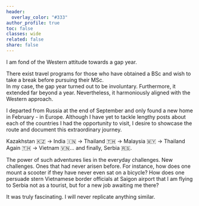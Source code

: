 ```yaml
---
header:
  overlay_color: "#333"
author_profile: true
toc: false
classes: wide
related: false
share: false
---
```


I am fond of the Western attitude towards a gap year.

There exist travel programs for those who have obtained a BSc and wish to take a break before pursuing their MSc. <br>
In my case, the gap year turned out to be involuntary. Furthermore, it extended far beyond a year. Nevertheless, it harmoniously aligned with the Western approach.

I departed from Russia at the end of September and only found a new home in February - in Europe. Although I have yet to tackle lengthy posts about each of the countries I had the opportunity to visit, I desire to showcase the route and document this extraordinary journey.

Kazakhstan 🇰🇿 -> India 🇮🇳 -> Thailand 🇹🇭 -> Malaysia 🇲🇾 -> Thailand Again 🇹🇭 -> Vietnam 🇻🇳... and finally, Serbia 🇷🇸.

The power of such adventures lies in the everyday challenges. New challenges. Ones that had never arisen before. For instance, how does one mount a scooter if they have never even sat on a bicycle? How does one persuade stern Vietnamese border officials at Saigon airport that I am flying to Serbia not as a tourist, but for a new job awaiting me there?

It was truly fascinating. I will never replicate anything similar.

